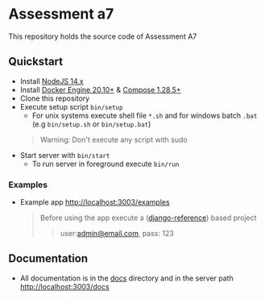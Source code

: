 # Assessment a7

This repository holds the source code of Assessment A7

## Quickstart

-   Install [NodeJS 14.x](https://nodejs.dev/learn/how-to-install-nodejs)
-   Install [Docker Engine 20.10+](https://docs.docker.com/engine/install/) & [Compose 1.28.5+](https://docs.docker.com/compose/install/)
-   Clone this repository
-   Execute setup script `bin/setup`
    -   For unix systems execute shell file `*.sh` and for windows batch `.bat` (e.g `bin/setup.sh` or `bin/setup.bat`)
    >   Warning: Don't execute any script with sudo
-   Start server with `bin/start`
    -   To run server in foreground execute `bin/run`

### Examples

-   Example app [http://localhost:3003/examples](http://localhost:3003/examples)
    >   Before using the app execute a ([django-reference](https://github.com/erick-rivas/django-reference)) based project
    >>  user:admin@email.com, pass: 123

## Documentation

-   All documentation is in the [docs](./src/seed/docs/010_general.md) directory and in the server path [http://localhost:3003/docs](http://localhost:3003/docs)